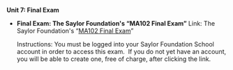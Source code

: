 **Unit 7: Final Exam** <span id="7"></span> 
-   **Final Exam: The Saylor Foundation's “MA102 Final Exam”**
    Link: The Saylor Foundation's “[MA102 Final
    Exam](http://school.saylor.org/mod/quiz/view.php?id=280)”  
      
     Instructions: You must be logged into your Saylor Foundation School
    account in order to access this exam.  If you do not yet have an
    account, you will be able to create one, free of charge, after
    clicking the link. 


